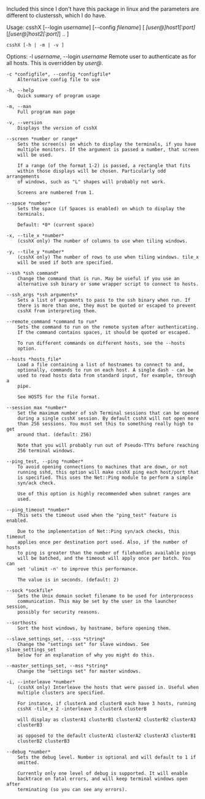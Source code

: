 Included this since I don't have this package in linux and the parameters are different to clusterssh, which I do have.

Usage:
    csshX [--login *username*] [--config *filename*] [ *[user@]host1[:port]*
    [*[user@]host2[:port]*] .. ]

    csshX [-h | -m | -v ]

Options:
    -l *username*, --login *username*
        Remote user to authenticate as for all hosts. This is overridden by
        *user@*.

    -c *configfile*, --config *configfile*
        Alternative config file to use

    -h, --help
        Quick summary of program usage

    -m, --man
        Full program man page

    -v, --version                                                                                                                                                                                           
        Displays the version of csshX                                                                                                                                                                       
                                                                                                                                                                                                            
    --screen *number or range*                                                                                                                                                                              
        Sets the screen(s) on which to display the terminals, if you have
        multiple monitors. If the argument is passed a number, that screen
        will be used.

        If a range (of the format 1-2) is passed, a rectangle that fits
        within those displays will be chosen. Particularly odd arrangements
        of windows, such as "L" shapes will probably not work.

        Screens are numbered from 1.

    --space *number*
        Sets the space (if Spaces is enabled) on which to display the
        terminals.

        Default: *0* (current space)

    -x, --tile_x *number*
        (csshX only) The number of columns to use when tiling windows.

    -y, --tile_y *number*
        (csshX only) The number of rows to use when tiling windows. tile_x
        will be used if both are specified.

    --ssh *ssh command*
        Change the command that is run. May be useful if you use an
        alternative ssh binary or some wrapper script to connect to hosts.

    --ssh_args *ssh arguments*
        Sets a list of arguments to pass to the ssh binary when run. If
        there is more than one, they must be quoted or escaped to prevent
        csshX from interpreting them.

    --remote_command *command to run*
        Sets the command to run on the remote system after authenticating.
        If the command contains spaces, it should be quoted or escaped.

        To run different commands on different hosts, see the --hosts
        option.

    --hosts *hosts_file*
        Load a file containing a list of hostnames to connect to and,
        optionally, commands to run on each host. A single dash - can be
        used to read hosts data from standard input, for example, through a
        pipe.

        See HOSTS for the file format.

    --session_max *number*
        Set the maximum number of ssh Terminal sessions that can be opened
        during a single csshX session. By default csshX will not open more
        than 256 sessions. You must set this to something really high to get
        around that. (default: 256)

        Note that you will probably run out of Pseudo-TTYs before reaching
        256 terminal windows.

    --ping_test, --ping *number*
        To avoid opening connections to machines that are down, or not
        running sshd, this option will make csshX ping each host/port that
        is specified. This uses the Net::Ping module to perform a simple
        syn/ack check.

        Use of this option is highly recommended when subnet ranges are
        used.

    --ping_timeout *number*
        This sets the timeout used when the "ping_test" feature is enabled.

        Due to the implementation of Net::Ping syn/ack checks, this timeout
        applies once per destination port used. Also, if the number of hosts
        to ping is greater than the number of filehandles available pings
        will be batched, and the timeout will apply once per batch. You can
        set 'ulimit -n' to improve this performance.

        The value is in seconds. (default: 2)

    --sock *sockfile*
        Sets the Unix domain socket filename to be used for interprocess
        communication. This may be set by the user in the launcher session,
        possibly for security reasons.

    --sorthosts
        Sort the host windows, by hostname, before opening them.

    --slave_settings_set, --sss *string*
        Change the "settings set" for slave windows. See slave_settings_set
        below for an explanation of why you might do this.

    --master_settings_set, --mss *string*
        Change the "settings set" for master windows.

    -i, --interleave *number*
        (csshX only) Interleave the hosts that were passed in. Useful when
        multiple clusters are specified.

        For instance, if clusterA and clusterB each have 3 hosts, running
        csshX -tile_x 2 -interleave 3 clusterA clusterB

        will display as clusterA1 clusterB1 clusterA2 clusterB2 clusterA3
        clusterB3

        as opposed to the default clusterA1 clusterA2 clusterA3 clusterB1
        clusterB2 clusterB3

    --debug *number*
        Sets the debug level. Number is optional and will default to 1 if
        omitted.

        Currently only one level of debug is supported. It will enable
        backtrace on fatal errors, and will keep terminal windows open after
        terminating (so you can see any errors).
